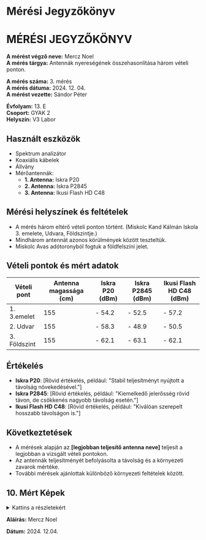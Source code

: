 # Mérési Jegyzőkönyv


<h1 id="mérési-jegyzőkönyv">MÉRÉSI JEGYZŐKÖNYV</h1>

<p><strong>A mérést végző neve:</strong> Mercz Noel<br />
<strong>A mérés tárgya:</strong> Antennák nyereségének összehasonlítása három vételi ponton.</p>

<p><strong>A mérés száma:</strong> 3. mérés<br />
<strong>A mérés dátuma:</strong> 2024. 12. 04.<br />
<strong>A mérést vezette:</strong> Sándor Péter</p>

<p><strong>Évfolyam:</strong> 13. E<br />
<strong>Csoport:</strong> GYAK 2<br />
<strong>Helyszín:</strong> V3 Labor</p>

## Használt eszközök
- Spektrum analizátor  
- Koaxiális kábelek  
- Állvány  
- Mérőantennák:
  - **1. Antenna:** Iskra P20  
  - **2. Antenna:** Iskra P2845  
  - **3. Antenna:** Ikusi Flash HD C48  

## Mérési helyszínek és feltételek
- A mérés három eltérő vételi ponton történt.  (Miskolc Kand Kálmán Iskola 3. emelete, Udvara, Földszintje.)
- Mindhárom antennát azonos körülmények között teszteltük.  
- Miskolc Avas adótoronyból fogtuk a földfelszíni jelet.

## Vételi pontok és mért adatok
| Vételi pont | Antenna magassága (cm) | Iskra P20 (dBm) | Iskra P2845 (dBm) | Ikusi Flash HD C48 (dBm) |
|-------------|---------------------------|-----------------|-------------------|--------------------------|
| 1.    3.emelet      | 155                    | - 54.2        | - 52.5          | - 57.2                 |
| 2.    Udvar      | 155                    | - 58.3        | - 48.9          | - 50.5                 |
| 3.    Földszint      | 155                    | - 62.1        | - 63.1          | - 62.1                 |

## Értékelés
- **Iskra P20**: [Rövid értékelés, például: "Stabil teljesítményt nyújtott a távolság növekedésével."]  
- **Iskra P2845**: [Rövid értékelés, például: "Kiemelkedő jelerősség rövid távon, de csökkenés nagyobb távolság esetén."]  
- **Ikusi Flash HD C48**: [Rövid értékelés, például: "Kiválóan szerepelt hosszabb távolságon is."]  

## Következtetések
- A mérések alapján az **[legjobban teljesítő antenna neve]** teljesít a legjobban a vizsgált vételi pontokon.  
- Az antennák teljesítményét befolyásolta a távolság és a környezeti zavarok mértéke.  
- További mérések ajánlottak különböző környezeti feltételek között.

## 10. Mért Képek
<details>
<summary>Kattins a részletekért</summary>

## **Miskolc Kandó Kálmán 3. emelet | Ikusi Flash HD C48**
    <img src="https://noel-mercz.github.io/Meresijegyzokonyvek/03_meres/Ikushi/Emelet/its_snapshot_0015.jpg" />
    <img src="https://noel-mercz.github.io/Meresijegyzokonyvek/03_meres/Ikushi/Emelet/its_snapshot_0016.jpg" />
    <img src="https://noel-mercz.github.io/Meresijegyzokonyvek/03_meres/Ikushi/Emelet/its_snapshot_0017.jpg" />


---

## **Miskolc Kandó Kálmán Udvar | Ikusi Flash HD C48**
    <img src="https://noel-mercz.github.io/Meresijegyzokonyvek/03_meres/Ikushi/Udvar/its_snapshot_0024.jpg" />
    <img src="https://noel-mercz.github.io/Meresijegyzokonyvek/03_meres/Ikushi/Udvar/its_snapshot_0025.jpg" />
    <img src="https://noel-mercz.github.io/Meresijegyzokonyvek/03_meres/Ikushi/Udvar/its_snapshot_0026.jpg" />

---

## **Miskolc Kand Kálmán Földszint | Ikusi Flash HD C48**
    <img src="https://noel-mercz.github.io/Meresijegyzokonyvek/03_meres/Ikushi/Folyosó/its_snapshot_0033.jpg" />
    <img src="https://noel-mercz.github.io/Meresijegyzokonyvek/03_meres/Ikushi/Folyosó/its_snapshot_0034.jpg" />
    <img src="https://noel-mercz.github.io/Meresijegyzokonyvek/03_meres/Ikushi/Folyosó/its_snapshot_0035.jpg" />

---

## **Miskolc Kandó Kálmán 3. emelet | Iskra P20 LOGPER**
    <img src="https://noel-mercz.github.io/Meresijegyzokonyvek/03_meres/P20 (kicsi)/Emelet/its_snapshot_0021.jpg" />
    <img src="https://noel-mercz.github.io/Meresijegyzokonyvek/03_meres/P20 (kicsi)/Emelet/its_snapshot_0022.jpg" />
    <img src="https://noel-mercz.github.io/Meresijegyzokonyvek/03_meres/P20 (kicsi)/Emelet/its_snapshot_0023.jpg" />

---

## **Miskolc Kandó Kálmán Udvar | Iskra P20 LOGPER**
    <img src="https://noel-mercz.github.io/Meresijegyzokonyvek/03_meres/P20 (kicsi)/Udvar/its_snapshot_0030.jpg" />
    <img src="https://noel-mercz.github.io/Meresijegyzokonyvek/03_meres/P20 (kicsi)/Udvar/its_snapshot_0031.jpg" />
    <img src="https://noel-mercz.github.io/Meresijegyzokonyvek/03_meres/P20 (kicsi)/Udvar/its_snapshot_0032.jpg" />

---

## **Miskolc Kand Kálmán Földszint | Iskra P20 LOGPER**
    <img src="https://noel-mercz.github.io/Meresijegyzokonyvek/03_meres/P20 (kicsi)/Folyosó/its_snapshot_0040.jpg" />
    <img src="https://noel-mercz.github.io/Meresijegyzokonyvek/03_meres/P20 (kicsi)/Folyosó/its_snapshot_0041.jpg" />
    <img src="https://noel-mercz.github.io/Meresijegyzokonyvek/03_meres/P20 (kicsi)/Folyosó/its_snapshot_0042.jpg" />

---

## **Miskolc Kandó Kálmán 3. emelet | Iskra P2845**
    <img src="https://noel-mercz.github.io/Meresijegyzokonyvek/03_meres/P2845 (kozepso)/Emelet/its_snapshot_0018.jpg" />
    <img src="https://noel-mercz.github.io/Meresijegyzokonyvek/03_meres/P2845 (kozepso)/Emelet/its_snapshot_0019.jpg" />
    <img src="https://noel-mercz.github.io/Meresijegyzokonyvek/03_meres/P2845 (kozepso)/Emelet/its_snapshot_0020.jpg" />
---

## **Miskolc Kandó Kálmán Udvar | Iskra P2845**
    <img src="https://noel-mercz.github.io/Meresijegyzokonyvek/03_meres/P2845 (kozepso)/Udvar/its_snapshot_0027.jpg" />
    <img src="https://noel-mercz.github.io/Meresijegyzokonyvek/03_meres/P2845 (kozepso)/Udvar/its_snapshot_0028.jpg" />
    <img src="https://noel-mercz.github.io/Meresijegyzokonyvek/03_meres/P2845 (kozepso)/Udvar/its_snapshot_0029.jpg" />

---

## **Miskolc Kand Kálmán Földszint | Iskra P2845**
    <img src="https://noel-mercz.github.io/Meresijegyzokonyvek/03_meres/P2845 (kozepso)/Folyosó/its_snapshot_0036.jpg" />
    <img src="https://noel-mercz.github.io/Meresijegyzokonyvek/03_meres/P2845 (kozepso)/Folyosó/its_snapshot_0037.jpg" />
    <img src="https://noel-mercz.github.io/Meresijegyzokonyvek/03_meres/P2845 (kozepso)/Folyosó/its_snapshot_0038.jpg" />



</details>

<p><strong>Aláírás:</strong> Mercz Noel</p>

<p><strong>Dátum:</strong> 2024. 12.04.</p>

